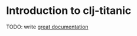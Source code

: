 # Introduction to clj-titanic

TODO: write [great documentation](http://jacobian.org/writing/great-documentation/what-to-write/)
